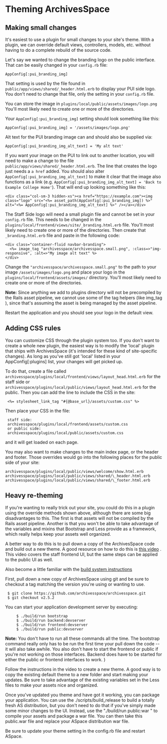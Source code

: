 # Theming ArchivesSpace

## Making small changes

It's easiest to use a plugin for small changes to your site's theme. With a plugin,
we can override default views, controllers, models, etc. without having to do a
complete rebuild of the source code.

Let's say we wanted to change the branding logo on the public
interface. That can be easily changed in your `config.rb` file:

```
AppConfig[:pui_branding_img]
```

That setting is used by the file found in `public/app/views/shared/_header.html.erb` to display your PUI side logo. You don't need to change that file, only the setting in your `config.rb` file.

You can store the image in `plugins/local/public/assets/images/logo.png` You'll most likely need to create one or more of the directories.

Your `AppConfig[:pui_branding_img]` setting should look something like this:

```
AppConfig[:pui_branding_img] = '/assets/images/logo.png'
```

Alt text for the PUI branding image can and should also be supplied via:

```
AppConfig[:pui_branding_img_alt_text] = 'My alt text'
````

If you want your image on the PUI to link out to another location, you will need to make a change to the file `public/app/views/shared/_header.html.erb`. The line that creates the logo just needs a `a href` added.  You should also alter `AppConfig[:pui_branding_img_alt_text]` to make it clear that the image also functions as a link (e.g. `AppConfig[:pui_branding_img_alt_text] = 'Back to Example College Home'`). That will end up looking something like this:

```
<div class="col-sm-3 hidden-xs"><a href="https://example.com"><img class="logo" src="<%= asset_path(AppConfig[:pui_branding_img]) %>" alt="<%= AppConfig[:pui_branding_img_alt_text] %>" /></a></div>
```

The Staff Side logo will need a small plugin file and cannot be set in your `config.rb` file. This needs to be changed in the `plugins/local/frontend/views/site/_branding.html.erb` file. You'll most likely need to create one or more of the directories. Then create that `_branding.html.erb` file and paste in the following code:

```
<div class="container-fluid navbar-branding">
  <%= image_tag "archivesspace/archivesspace.small.png", :class=>"img-responsive", :alt=>"My image alt text" %>
</div>
```

Change the `"archivesspace/archivesspace.small.png"` to the path to your image `/assets/images/logo.png` and place your logo in the `plugins/local/frontend/assets/images/` directory. You'll most likely need to create one or more of the directories.

**Note:** Since anything we add to plugins directory will not be precompiled by
the Rails asset pipeline, we cannot use some of the tag helpers
(like img_tag ), since that's assuming the asset is being managed by the
asset pipeline.

Restart the application and you should see your logo in the default view.

## Adding CSS rules

You can customize CSS through the plugin system too. If you don't want to create
a whole new plugin, the easiest way is to modify the 'local' plugin that ships
with ArchivesSpace (it's intended for these kind of site-specific changes). As
long as you've still got 'local' listed in your AppConfig[:plugins] list, your
changes will get picked up.

To do that, create a file called
`archivesspace/plugins/local/frontend/views/layout_head.html.erb` for the staff
side or `archivesspace/plugins/local/public/views/layout_head.html.erb` for the
public. Then you can add the line to include the CSS in the site:

     <%= stylesheet_link_tag "#{@base_url}/assets/custom.css" %>

Then place your CSS in the file:

     staff side:
     archivesspace/plugins/local/frontend/assets/custom.css
     or public side:
     archivesspace/plugins/local/public/assets/custom.css

and it will get loaded on each page.

You may also want to make changes to the main index page, or the header and
footer. Those overrides would go into the following places for the public side
of your site:

    archivesspace/plugins/local/public/views/welcome/show.html.erb
    archivesspace/plugins/local/public/views/shared/\_header.html.erb
    archivesspace/plugins/local/public/views/shared/\_footer.html.erb

## Heavy re-theming

If you're wanting to really trick out your site, you could do this in a plugin
using the override methods shown above, although there are some big disadvantages
to this. The first is that assets will not be compiled by the Rails asset
pipeline. Another is that you won't be able to take advantage of the variables
and mixins that Bootstrap and Less provide as a framework, which really helps
keep your assets well organized.

A better way to do this is to pull down a copy of the ArchivesSpace code and
build out a new theme. A good resource on how to do this is
[this video](https://www.youtube.com/watch?v=Uny736mZVnk) .
This video covers the staff frontend UI, but the same steps can be applied to
the public UI as well.

Also become a little familiar with the
[build system instructions ](http://archivesspace.github.io/archivesspace/user/archivesspace-build-system/)


First, pull down a new copy of ArchivesSpace using git and be sure to checkout
a tag matching the version you're using or wanting to use.

     $ git clone https://github.com/archivesspace/archivesspace.git
     $ git checkout v2.5.2

You can start your application development server by executing:

	     $ ./build/run bootstrap
	     $ ./build/run backend:devserver
	     $ ./build/run frontend:devserver
	     $ ./build/run public:devserver

**Note:** You don't have to run all these commands all the time. The bootstrap
command really only has to be run the first time your pull down the code --
it will also take awhile.  You also don't have to start the frontend or public
if you're not working on those interfaces. Backend does have to be started for
either the public or frontend interfaces to work. )


Follow the instructions in the video to create a new theme. A good way is to copy the existing default theme to a new folder and start making your updates. Be sure to take advantage of the existing variables set in the Less files to make your assets nice and organized.

Once you've updated you theme and have got it working, you can package your application. You can use the ./scripts/build_release to build a totally fresh AS distribution, but you don't need to do that if you've simply made some minor changes to the UI. Instead, use the "./build/run public:war " to compile your assets and package a war file. You can then take this public.war file and replace your ASpace distribution war file.

Be sure to update your theme setting in the config.rb file and restart ASpace.
